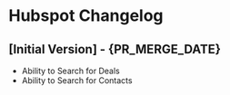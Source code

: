 # Hubspot Changelog

## [Initial Version] - {PR_MERGE_DATE}

- Ability to Search for Deals
- Ability to Search for Contacts

